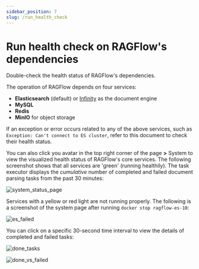 ```yaml
---
sidebar_position: 7
slug: /run_health_check
---
```


# Run health check on RAGFlow's dependencies

Double-check the health status of RAGFlow's dependencies.

The operation of RAGFlow depends on four services:

- **Elasticsearch** (default) or [Infinity](https://github.com/infiniflow/infinity) as the document engine
- **MySQL**
- **Redis**
- **MinIO** for object storage

If an exception or error occurs related to any of the above services, such as `Exception: Can't connect to ES cluster`, refer to this document to check their health status.

You can also click you avatar in the top right corner of the page **>** System to view the visualized health status of RAGFlow's core services. The following screenshot shows that all services are 'green' (running healthily). The task executor displays the *cumulative* number of completed and failed document parsing tasks from the past 30 minutes:

![system_status_page](https://github.com/user-attachments/assets/b0c1a11e-93e3-4947-b17a-1bfb4cdab6e4)

Services with a yellow or red light are not running properly. The following is a screenshot of the system page after running `docker stop ragflow-es-10`:

![es_failed](https://github.com/user-attachments/assets/06056540-49f5-48bf-9cc9-a7086bc75790)

You can click on a specific 30-second time interval to view the details of completed and failed tasks:

![done_tasks](https://github.com/user-attachments/assets/49b25ec4-03af-48cf-b2e5-c892f6eaa261)

![done_vs_failed](https://github.com/user-attachments/assets/eaa928d0-a31c-4072-adea-046091e04599)
